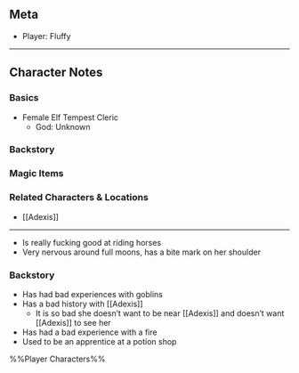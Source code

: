 ## Meta
- Player: Fluffy
---
## Character Notes
### Basics
* Female Elf Tempest Cleric
	* God: Unknown 
### Backstory

### Magic Items

### Related Characters & Locations
- [[Adexis]]
---
- Is really fucking good at riding horses
- Very nervous around full moons, has a bite mark on her shoulder

### Backstory
- Has had bad experiences with goblins
- Has a bad history with [[Adexis]]
	- It is so bad she doesn’t want to be near [[Adexis]] and doesn’t want [[Adexis]] to see her
- Has had a bad experience with a fire
- Used to be an apprentice at a potion shop

%%Player Characters%%
